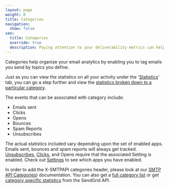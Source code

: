 ```yaml
---
layout: page
weight: 0
title: Categories
navigation:
  show: false
seo:
  title: Categories
  override: true
  description: Paying attention to your deliverability metrics can help optimize your delivery rate and reduce the risk of being seen as a spammer.
---
```


Categories help organize your email analytics by enabling you to tag emails you send by topics you define.

Just as you can view the statistics on all your activity under the '[Statistics]({{root_url}}/help-support/analytics-and-reporting/stats-overview)' tab, you can go a step further and view the [statistics broken down to a particular category]({{root_url}}/help-support/analytics-and-reporting/categories/).

The events that can be associated with category include:

-   Emails sent
-   Clicks
-   Opens
-   Bounces
-   Spam Reports
-   Unsubscribes

The actual statistics included vary depending upon the set of enabled apps. Emails sent, bounces and spam reports will always get tracked. [Unsubscribes]({{root_url}}/help-support/sending-email/subscription-tracking/), [Clicks]({{root_url}}/help-support/analytics-and-reporting/click-tracking/), and Opens require that the associated Setting is enabled. Check out [Settings]({{site.app_url}}/settings) to see which apps you have enabled.

In order to add the X-SMTPAPI categories header, please look at our [SMTP API Categories]({{root_url}}/for-developers/sending-email/categories/)) documentation. You can also
get a [full category list]({{root_url}}//for-developers/sending-email/categories#-GET) or get [category specific statistics]({{root_url}}/API_Reference/Web_API_v3/Stats/categories/) from the SendGrid API.
